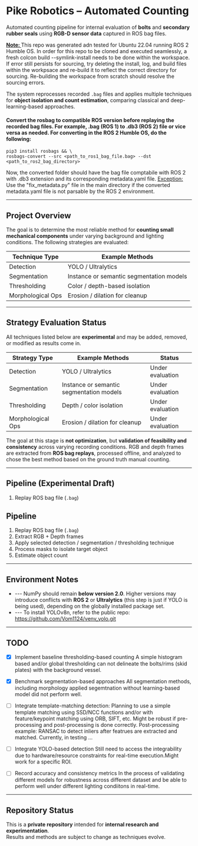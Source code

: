 # Pike Robotics – Automated Counting

Automated counting pipeline for internal evaluation of **bolts** and **secondary rubber seals** using **RGB-D sensor data** captured in ROS bag files.

<b> <u> Note: </b></u> This repo was generated adn tested for Ubuntu 22.04 running ROS 2 Humble OS. In order for this repo to be cloned and executed seamlessly, a fresh colcon build --symlink-install needs to be done within the workspace. If error still persists for sourcing, try deleting the install, log, and build files within the workpsace and re-build it to reflect the correct directory for sourcing. Re-building the workspace from scratch should resolve the sourcing errors. 

The system reprocesses recorded `.bag` files and applies multiple techniques for **object isolation and count estimation**, comparing classical and deep-learning-based approaches.
#### Convert the rosbag to compatible ROS version before replaying the recorded bag files. For example, .bag (ROS 1) to .db3 (ROS 2) file or vice versa as needed. For converting in the ROS 2 Humble OS, do the following:
    pip3 install rosbags && \
    rosbags-convert --src <path_to_ros1_bag_file.bag> --dst <path_to_ros2_bag_directory>
  Now, the converted folder should have the bag file comptabile with ROS 2 with .db3 extension and its corresponding metadata.yaml file.
  <u>Exception:</u> Use the "fix_metadata.py" file in the main directory if the converted metadata.yaml file is not parsable by the ROS 2 environment.  

---

## Project Overview

The goal is to determine the most reliable method for **counting small mechanical components** under varying background and lighting conditions. The following strategies are evaluated:

| Technique Type      | Example Methods                                  |
|---------------------|--------------------------------------------------|
| Detection           | YOLO / Ultralytics                              |
| Segmentation        | Instance or semantic segmentation models         |
| Thresholding        | Color / depth-based isolation                    |
| Morphological Ops   | Erosion / dilation for cleanup                   |


---

## Strategy Evaluation Status

All techniques listed below are **experimental** and may be added, removed, or modified as results come in.

| Strategy Type       | Example Methods                                  | Status          |
|---------------------|--------------------------------------------------|-----------------|
| Detection           | YOLO / Ultralytics                              | Under evaluation |
| Segmentation        | Instance or semantic segmentation models         | Under evaluation |
| Thresholding        | Depth / color isolation                         | Under evaluation |
| Morphological Ops   | Erosion / dilation for cleanup                  | Under evaluation |

The goal at this stage is **not optimization**, but **validation of feasibility and consistency** across varying recording conditions. RGB and depth frames are extracted from **ROS bag replays**, processed offline, and analyzed to chose the best method based on the ground truth manual counting. 

---

## Pipeline (Experimental Draft)

1. Replay ROS bag file (`.bag`)

## Pipeline

1. Replay ROS bag file (`.bag`)
2. Extract RGB + Depth frames
3. Apply selected detection / segmentation / thresholding technique
4. Process masks to isolate target object
5. Estimate object count

---

## Environment Notes

- --- NumPy should remain **below version 2.0**. Higher versions may introduce conflicts with **ROS 2** or **Ultralytics** (this step is just if YOLO is being used), depending on the globally installed package set.
- --- To install YOLOv8n, refer to the public repo: https://github.com/Vom1124/venv_yolo.git

---

## TODO

- [x] Implement baseline thresholding-based counting
      A simple histogram based and/or global thresholding can not delineate the bolts/rims (skid plates) with the  background vessel.
- [x] Benchmark segmentation-based approaches
      All segmentation methods, including morphology applied segemtnation without learning-based model did not perform well.
- [ ] Integrate template-matching detection:
              Planning to use a simple template matching using SSD/NCC functions and/or with feature/keypoint matching using ORB, SIFT, etc. Might be robust if pre-processing and post-processing is done correctly. Post-processing example: RANSAC to detect inliers after featrues are extracted and matched. Currently, in testing ...
- [ ] Integrate YOLO-based detection
      Still need to access the integrability due to hardware/resource constraints for real-time execution.Might work for a specific ROI.

- [ ] Record accuracy and consistency metrics
      In the process of validating different models for robustness across different dataset and be able to perform well under different lighting condiitons in real-time.

---

## Repository Status

This is a **private repository** intended for **internal research and experimentation**.  
Results and methods are subject to change as techniques evolve.

